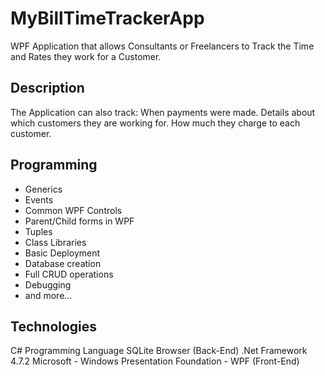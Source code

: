 # MyBillTimeTrackerApp
WPF Application  that allows Consultants or Freelancers to Track the Time and Rates they work for a Customer.
## Description
The Application can also track:
When payments were made. 
Details about which customers they are working for.
How much they charge to each customer.

## Programming
- Generics
- Events
- Common WPF Controls
- Parent/Child forms in WPF
- Tuples
- Class Libraries
- Basic Deployment
- Database creation
- Full CRUD operations
- Debugging
- and more…

## Technologies
C# Programming Language
SQLite Browser (Back-End)
.Net Framework 4.7.2
Microsoft - Windows Presentation Foundation - WPF (Front-End)
